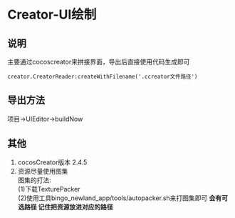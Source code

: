 <!--
 * @Author: guofeng
 * @Date: 2023-04-12 12:12:14
 * @LastEditTime: 2023-04-12 12:22:00
 * @LastEditors: guofeng
 * @Description: 
 * @FilePath: /工作笔记/MewLand项目笔记/项目初探/4.Creator-UI绘制.md
 * 
-->
# Creator-UI绘制

## 说明
主要通过cocoscreator来拼接界面，导出后直接使用代码生成即可
```
creator.CreatorReader:createWithFilename('.ccreator文件路径')
```

## 导出方法
项目->UIEditor->buildNow

## 其他
1. cocosCreator版本 2.4.5
2. 资源尽量使用图集  
   图集的打法:   
   (1)下载TexturePacker  
   (2)使用工具bingo_newland_app/tools/autopacker.sh来打图集即可 **会有可选路径 记住把资源放进对应的路径**
   